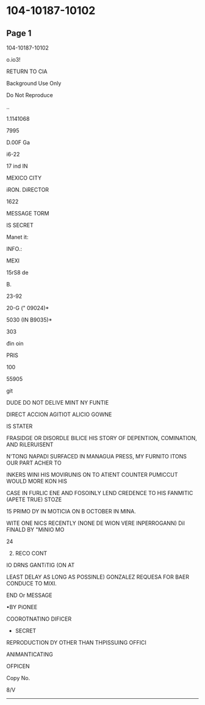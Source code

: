 # 104-10187-10102

## Page 1

104-10187-10102

o.io3!

RETURN TO CIA

Background Use Only

Do Not Reproduce

..

1.1141068

7995

D.00F Ga

i6-22

17 ind IN

MEXICO CITY

iRON. DiRECTOR

1622

MESSAGE TORM

IS SECRET

Manet it:

INFO.:

MEXI

15rS8 de

B.

23-92

20-G (" 09024)*

5030 (IN B9035)*

303

đin oin

PRIS

100

55905

git

DUDE DO NOT DELIVE MINT NY FUNTIE

DIRECT ACCION AGITIOT ALICIO GOWNE

IS STATER

FRASIDGE OR DISORDLE BILICE HIS STORY OF DEPENTION, COMINATION, AND RiLERUISENT

N'TONG NAPADI SURFACED IN MANAGUA PRESS, MY FURNITO ITONS OUR PART ACHER TO

INKERS WINI HIS MOVIRUNIS ON TO ATIENT COUNTER PUMICCUT WOULD MORE KON HIS

CASE IN FURLIC ENE AND FOSOINLY LEND CREDENCE TO HIS FANMITIC (APETE TRUE) STOZE

15 PRIMO DY IN MOTICIA ON B OCTOBER IN MINA.

WITE ONE NICS RECENTLY (NONE DE WION VERE INPERROGANN) Dil FINALD BY "MiNIO MO

24

2. RECO CONT

IO DRNS GANTiTIG (ON AT

LEAST DELAY AS LONG AS POSSINLE) GONZALEZ REQUESA FOR BAER CONDUCE TO MIXI.

END Or MESSAGE

•BY PiONEE

COOROTNATINO DIFICER

- SECRET

REPRODUCTION DY OTHER THAN THPISSUING OFFICI

ANIMANTICATING

OFPICEN

Copy No.

8/V

---


